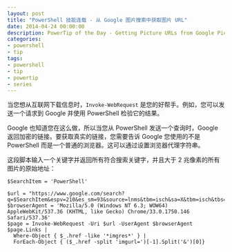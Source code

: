 ```yaml
---
layout: post
title: "PowerShell 技能连载 - 从 Google 图片搜索中获取图片 URL"
date: 2014-04-24 00:00:00
description: PowerTip of the Day - Getting Picture URLs from Google Picture Search
categories:
- powershell
- tip
tags:
- powershell
- tip
- powertip
- series
---
```

当您想从互联网下载信息时，`Invoke-WebRequest` 是您的好帮手。例如，您可以发送一个请求到 Google 并使用 PowerShell 检验它的结果。

Google 也知道您在这么做，所以当您从 PowerShell 发送一个查询时，Google 返回加密的链接。要获取真实的链接，您需要告诉 Google 您使用的不是 PowerShell 而是一个普通的浏览器。这可以通过设置浏览器代理字符串。

这段脚本输入一个关键字并返回所有符合搜索关键字，并且大于 2 兆像素的所有图片的原始地址：

    $SearchItem = 'PowerShell'

    $url = "https://www.google.com/search?q=$SearchItem&espv=210&es_sm=93&source=lnms&tbm=isch&sa=X&tbm=isch&tbs=isz:lt%2Cislt:2mp"
    $browserAgent = 'Mozilla/5.0 (Windows NT 6.3; WOW64) AppleWebKit/537.36 (KHTML, like Gecko) Chrome/33.0.1750.146 Safari/537.36'
    $page = Invoke-WebRequest -Uri $url -UserAgent $browserAgent
    $page.Links |
      Where-Object { $_.href -like '*imgres*' } |
      ForEach-Object { ($_.href -split 'imgurl=')[-1].Split('&')[0]}

<!--本文国际来源：[Getting Picture URLs from Google Picture Search](http://community.idera.com/powershell/powertips/b/tips/posts/getting-picture-urls-from-google-picture-search)-->

